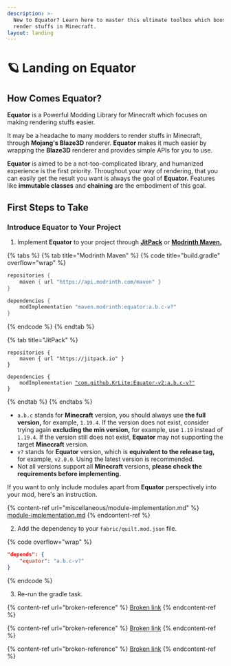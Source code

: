 ```yaml
---
description: >-
  New to Equator? Learn here to master this ultimate toolbox which boosts your
  render stuffs in Minecraft.
layout: landing
---
```


# 🪐 Landing on Equator

## How Comes Equator?

**Equator** is a Powerful Modding Library for Minecraft which focuses on making rendering stuffs easier.

It may be a headache to many modders to render stuffs in Minecraft, through **Mojang's Blaze3D** renderer. **Equator** makes it much easier by wrapping the **Blaze3D** renderer and provides simple APIs for you to use.

**Equator** is aimed to be a not-too-complicated library, and humanized experience is the first priority. Throughout your way of rendering, that you can easily get the result you want is always the goal of **Equator.** Features like **immutable classes** and **chaining** are the embodiment of this goal.

## First Steps to Take

### Introduce Equator to Your Project

1. Implement **Equator** to your project through [**JitPack**](https://jitpack.io) or [**Modrinth Maven.**](https://docs.modrinth.com/docs/tutorials/maven/)

{% tabs %}
{% tab title="Modrinth Maven" %}
{% code title="build.gradle" overflow="wrap" %}
```gradle
repositories {
    maven { url "https://api.modrinth.com/maven" }
}

dependencies {
    modImplementation "maven.modrinth:equator:a.b.c-v?"
}
```
{% endcode %}
{% endtab %}

{% tab title="JitPack" %}
<pre class="language-gradle" data-title="build.gradle" data-overflow="wrap"><code class="lang-gradle">repositories {
    maven { url "https://jitpack.io" }
}

dependencies {
    modImplementation <a data-footnote-ref href="#user-content-fn-1">"com.github.KrLite:Equator-v2:a.b.c-v?"</a>
}
</code></pre>
{% endtab %}
{% endtabs %}

* `a.b.c` stands for **Minecraft** version, you should always use **the full version,** for example, `1.19.4`. If the version does not exist, consider trying again **excluding the min version,** for example, use `1.19` instead of `1.19.4`. If the version still does not exist, **Equator** may not supporting the target **Minecraft** version.
* `v?` stands for **Equator** version, which is **equivalent to the release tag,** for example, `v2.0.0`. Using the latest version is recommended.
* Not all versions support all **Minecraft** versions, **please check the requirements before implementing.**

If you want to only include modules apart from **Equator** perspectively into your mod, here's an instruction.

{% content-ref url="miscellaneous/module-implementation.md" %}
[module-implementation.md](miscellaneous/module-implementation.md)
{% endcontent-ref %}

2. Add the dependency to your `fabric/quilt.mod.json` file.

{% code overflow="wrap" %}
```json
"depends": {
    "equator": "a.b.c-v?"
}
```
{% endcode %}

3. Re-run the gradle task.

{% content-ref url="broken-reference" %}
[Broken link](broken-reference)
{% endcontent-ref %}

{% content-ref url="broken-reference" %}
[Broken link](broken-reference)
{% endcontent-ref %}

{% content-ref url="broken-reference" %}
[Broken link](broken-reference)
{% endcontent-ref %}

[^1]: Equivalents to

    `"com.github.KrLite.Equator-v2:build:a.b.c-v?"`
